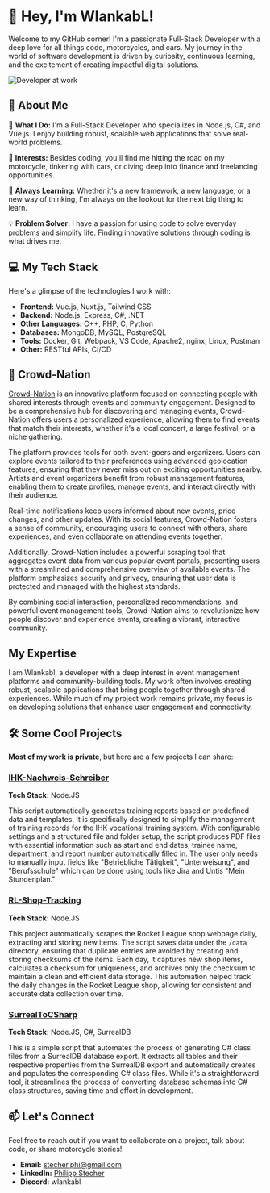 # 👋 Hey, I'm WlankabL!

Welcome to my GitHub corner! I'm a passionate Full-Stack Developer with a deep love for all things code, motorcycles, and cars. My journey in the world of software development is driven by curiosity, continuous learning, and the excitement of creating impactful digital solutions.

![Developer at work](https://media.giphy.com/media/qgQUggAC3Pfv687qPC/giphy.gif)

## 🚀 About Me

🔭 **What I Do:** I'm a Full-Stack Developer who specializes in Node.js, C#, and Vue.js. I enjoy building robust, scalable web applications that solve real-world problems.

🎯 **Interests:** Besides coding, you'll find me hitting the road on my motorcycle, tinkering with cars, or diving deep into finance and freelancing opportunities.

🌱 **Always Learning:** Whether it's a new framework, a new language, or a new way of thinking, I'm always on the lookout for the next big thing to learn.

💡 **Problem Solver:** I have a passion for using code to solve everyday problems and simplify life. Finding innovative solutions through coding is what drives me.

## 💻 My Tech Stack

Here's a glimpse of the technologies I work with:

- **Frontend:** Vue.js, Nuxt.js, Tailwind CSS
- **Backend:** Node.js, Express, C#, .NET
- **Other Languages:** C++, PHP, C, Python
- **Databases:** MongoDB, MySQL, PostgreSQL
- **Tools:** Docker, Git, Webpack, VS Code, Apache2, nginx, Linux, Postman
- **Other:** RESTful APIs, CI/CD

## 🎉 Crowd-Nation

[Crowd-Nation](https://crowd-nation.com) is an innovative platform focused on connecting people with shared interests through events and community engagement. Designed to be a comprehensive hub for discovering and managing events, Crowd-Nation offers users a personalized experience, allowing them to find events that match their interests, whether it's a local concert, a large festival, or a niche gathering.

The platform provides tools for both event-goers and organizers. Users can explore events tailored to their preferences using advanced geolocation features, ensuring that they never miss out on exciting opportunities nearby. Artists and event organizers benefit from robust management features, enabling them to create profiles, manage events, and interact directly with their audience.

Real-time notifications keep users informed about new events, price changes, and other updates. With its social features, Crowd-Nation fosters a sense of community, encouraging users to connect with others, share experiences, and even collaborate on attending events together.

Additionally, Crowd-Nation includes a powerful scraping tool that aggregates event data from various popular event portals, presenting users with a streamlined and comprehensive overview of available events. The platform emphasizes security and privacy, ensuring that user data is protected and managed with the highest standards.

By combining social interaction, personalized recommendations, and powerful event management tools, Crowd-Nation aims to revolutionize how people discover and experience events, creating a vibrant, interactive community.

## My Expertise

I am Wlankabl, a developer with a deep interest in event management platforms and community-building tools. My work often involves creating robust, scalable applications that bring people together through shared experiences. While much of my project work remains private, my focus is on developing solutions that enhance user engagement and connectivity.

## 🛠️ Some Cool Projects

**Most of my work is private**, but here are a few projects I can share:

### [IHK-Nachweis-Schreiber](https://github.com/WlanKabL/IHK-Nachweis-Schreiber)
**Tech Stack:** Node.JS

This script automatically generates training reports based on predefined data and templates. 
It is specifically designed to simplify the management of training records for the IHK vocational training system. 
With configurable settings and a structured file and folder setup, the script produces PDF files with essential information such as start and end dates, trainee name, department, and report number automatically filled in. 
The user only needs to manually input fields like "Betriebliche Tätigkeit", "Unterweisung", and "Berufsschule" which can be done using tools like Jira and Untis "Mein Stundenplan."

### [RL-Shop-Tracking](https://github.com/WlanKabL/RL-Shop-Tracking)
**Tech Stack:** Node.JS

This project automatically scrapes the Rocket League shop webpage daily, extracting and storing new items. 
The script saves data under the `/data` directory, ensuring that duplicate entries are avoided by creating and storing checksums of the items. 
Each day, it captures new shop items, calculates a checksum for uniqueness, and archives only the checksum to maintain a clean and efficient data storage. 
This automation helped track the daily changes in the Rocket League shop, allowing for consistent and accurate data collection over time.

### [SurrealToCSharp](https://github.com/WlanKabL/SurrealToCSharp)
**Tech Stack:** Node.JS, C#, SurrealDB

This is a simple script that automates the process of generating C# class files from a SurrealDB database export. 
It extracts all tables and their respective properties from the SurrealDB export and automatically creates and populates the corresponding C# class files. 
While it's a straightforward tool, it streamlines the process of converting database schemas into C# class structures, saving time and effort in development.

<!--
## 🌟 Contributions

I believe in the power of open source and community collaboration. Here are some notable contributions:

- [Open Source Project 1](https://github.com/opensourceproject1) - Brief description of your contribution.
- [Open Source Project 2](https://github.com/opensourceproject2) - Brief description of your contribution.
-->

## 📫 Let's Connect

Feel free to reach out if you want to collaborate on a project, talk about code, or share motorcycle stories!

- **Email:** [stecher.phi@gmail.com](mailto:stecher.phi@gmail.com)
- **LinkedIn:** [Philipp Stecher](https://www.linkedin.com/in/philipp-stecher-aab167258/)
- **Discord:** wlankabl

